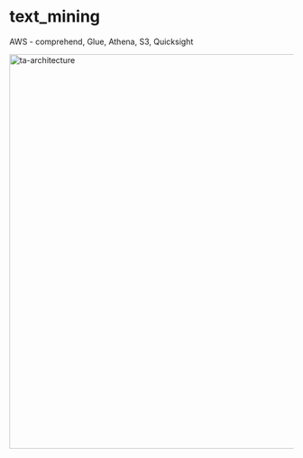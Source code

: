 # text_mining
AWS - comprehend, Glue, Athena, S3, Quicksight

<img width="700" alt="ta-architecture" src="https://github.com/jenny5587/text_mining/assets/103649749/ddc1caf6-6e33-42a6-b628-9762b62e7c6a">
